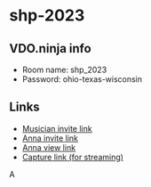 # shp-2023

## VDO.ninja info
- Room name: shp_2023
- Password: ohio-texas-wisconsin

## Links
- [Musician invite link](https://vdo.ninja/?room=shp_2023&hash=3250&mvb=200&s=1&mini)
- [Anna invite link](https://vdo.ninja/?push=anna_shp_2023)
- [Anna view link](https://vdo.ninja/?view=anna_shp_2023&na)
- [Capture link (for streaming)](https://vdo.ninja/?scene&room=shp_2023&password=ohio-texas-wisconsin&s)

A